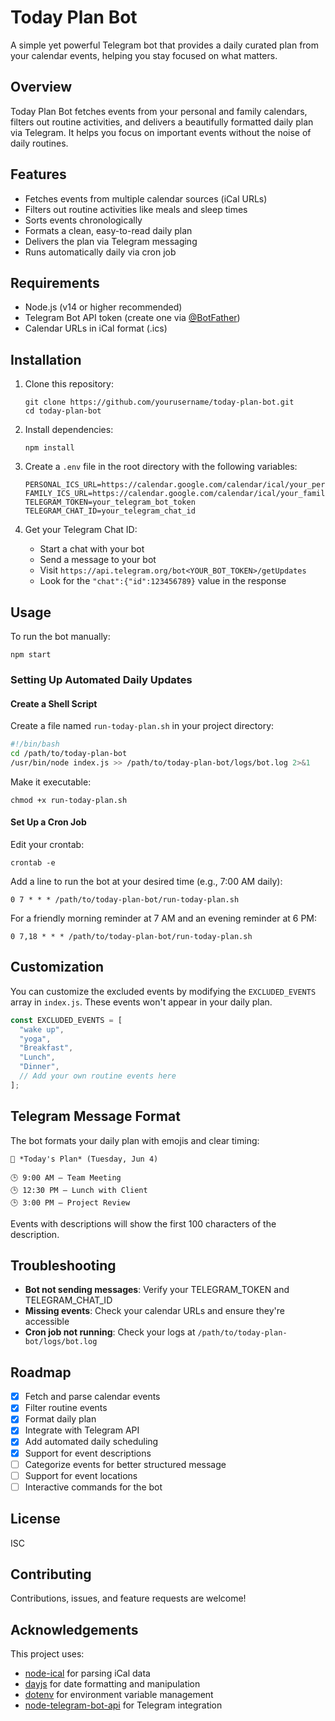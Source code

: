 # Today Plan Bot

A simple yet powerful Telegram bot that provides a daily curated plan from your calendar events, helping you stay focused on what matters.

## Overview

Today Plan Bot fetches events from your personal and family calendars, filters out routine activities, and delivers a beautifully formatted daily plan via Telegram. It helps you focus on important events without the noise of daily routines.

## Features

- Fetches events from multiple calendar sources (iCal URLs)
- Filters out routine activities like meals and sleep times
- Sorts events chronologically
- Formats a clean, easy-to-read daily plan
- Delivers the plan via Telegram messaging
- Runs automatically daily via cron job

## Requirements

- Node.js (v14 or higher recommended)
- Telegram Bot API token (create one via [@BotFather](https://t.me/botfather))
- Calendar URLs in iCal format (.ics)

## Installation

1. Clone this repository:
   ```
   git clone https://github.com/yourusername/today-plan-bot.git
   cd today-plan-bot
   ```

2. Install dependencies:
   ```
   npm install
   ```

3. Create a `.env` file in the root directory with the following variables:
   ```
   PERSONAL_ICS_URL=https://calendar.google.com/calendar/ical/your_personal_calendar_url/basic.ics
   FAMILY_ICS_URL=https://calendar.google.com/calendar/ical/your_family_calendar_url/basic.ics
   TELEGRAM_TOKEN=your_telegram_bot_token
   TELEGRAM_CHAT_ID=your_telegram_chat_id
   ```

4. Get your Telegram Chat ID:
   - Start a chat with your bot
   - Send a message to your bot
   - Visit `https://api.telegram.org/bot<YOUR_BOT_TOKEN>/getUpdates`
   - Look for the `"chat":{"id":123456789}` value in the response

## Usage

To run the bot manually:

```
npm start
```

### Setting Up Automated Daily Updates

#### Create a Shell Script

Create a file named `run-today-plan.sh` in your project directory:

```bash
#!/bin/bash
cd /path/to/today-plan-bot
/usr/bin/node index.js >> /path/to/today-plan-bot/logs/bot.log 2>&1
```

Make it executable:

```
chmod +x run-today-plan.sh
```

#### Set Up a Cron Job

Edit your crontab:

```
crontab -e
```

Add a line to run the bot at your desired time (e.g., 7:00 AM daily):

```
0 7 * * * /path/to/today-plan-bot/run-today-plan.sh
```

For a friendly morning reminder at 7 AM and an evening reminder at 6 PM:

```
0 7,18 * * * /path/to/today-plan-bot/run-today-plan.sh
```

## Customization

You can customize the excluded events by modifying the `EXCLUDED_EVENTS` array in `index.js`. These events won't appear in your daily plan.

```javascript
const EXCLUDED_EVENTS = [
  "wake up",
  "yoga",
  "Breakfast",
  "Lunch",
  "Dinner",
  // Add your own routine events here
];
```

## Telegram Message Format

The bot formats your daily plan with emojis and clear timing:

```
📆 *Today's Plan* (Tuesday, Jun 4)

🕒 9:00 AM – Team Meeting
🕒 12:30 PM – Lunch with Client
🕒 3:00 PM – Project Review
```

Events with descriptions will show the first 100 characters of the description.

## Troubleshooting

- **Bot not sending messages**: Verify your TELEGRAM_TOKEN and TELEGRAM_CHAT_ID
- **Missing events**: Check your calendar URLs and ensure they're accessible
- **Cron job not running**: Check your logs at `/path/to/today-plan-bot/logs/bot.log`

## Roadmap

- [x] Fetch and parse calendar events
- [x] Filter routine events
- [x] Format daily plan
- [x] Integrate with Telegram API
- [x] Add automated daily scheduling
- [x] Support for event descriptions
- [ ] Categorize events for better structured message
- [ ] Support for event locations
- [ ] Interactive commands for the bot

## License

ISC

## Contributing

Contributions, issues, and feature requests are welcome!

## Acknowledgements

This project uses:
- [node-ical](https://github.com/jens-maus/node-ical) for parsing iCal data
- [dayjs](https://day.js.org/) for date formatting and manipulation
- [dotenv](https://github.com/motdotla/dotenv) for environment variable management
- [node-telegram-bot-api](https://github.com/yagop/node-telegram-bot-api) for Telegram integration
